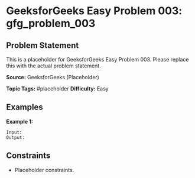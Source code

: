 # GeeksforGeeks Easy Problem 003: gfg_problem_003

## Problem Statement

This is a placeholder for GeeksforGeeks Easy Problem 003.
Please replace this with the actual problem statement.

**Source:** GeeksforGeeks (Placeholder)

**Topic Tags:** #placeholder
**Difficulty:** Easy

## Examples

**Example 1:**

```
Input:
Output:
```

## Constraints

- Placeholder constraints.

